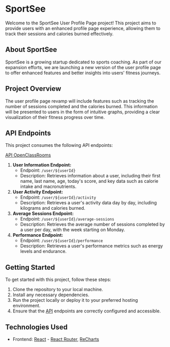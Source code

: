 # SportSee
Welcome to the SportSee User Profile Page project! This project aims to provide users with an enhanced profile page experience, allowing them to track their sessions and calories burned effectively.
## About SportSee
SportSee is a growing startup dedicated to sports coaching. As part of our expansion efforts, we are launching a new version of the user profile page to offer enhanced features and better insights into users' fitness journeys.
## Project Overview
The user profile page revamp will include features such as tracking the number of sessions completed and the calories burned. This information will be presented to users in the form of intuitive graphs, providing a clear visualization of their fitness progress over time.
## API Endpoints
This project consumes the following API endpoints:

[API OpenClassRooms](https://github.com/OpenClassrooms-Student-Center/P9-front-end-dashboard)
1. **User Information Endpoint:**
    - Endpoint: `/user/${userId}`
    - Description: Retrieves information about a user, including their first name, last name, age, today's score, and key data such as calorie intake and macronutrients.
2. **User Activity Endpoint:**
    - Endpoint: `/user/${userId}/activity`
    - Description: Retrieves a user's activity data day by day, including kilograms and calories burned.
3. **Average Sessions Endpoint:**
    - Endpoint: `/user/${userId}/average-sessions`
    - Description: Retrieves the average number of sessions completed by a user per day, with the week starting on Monday.
4. **Performance Endpoint:**
    - Endpoint: `/user/${userId}/performance`
    - Description: Retrieves a user's performance metrics such as energy levels and endurance.

## Getting Started

To get started with this project, follow these steps:

1. Clone the repository to your local machine.
2. Install any necessary dependencies.
3. Run the project locally or deploy it to your preferred hosting environment.
4. Ensure that the [API](https://github.com/OpenClassrooms-Student-Center/P9-front-end-dashboard) endpoints are correctly configured and accessible.

## Technologies Used

- Frontend: [React](https://reactjs.org) - [React Router](https://reactrouter.com), [ReCharts](https://recharts.org)
